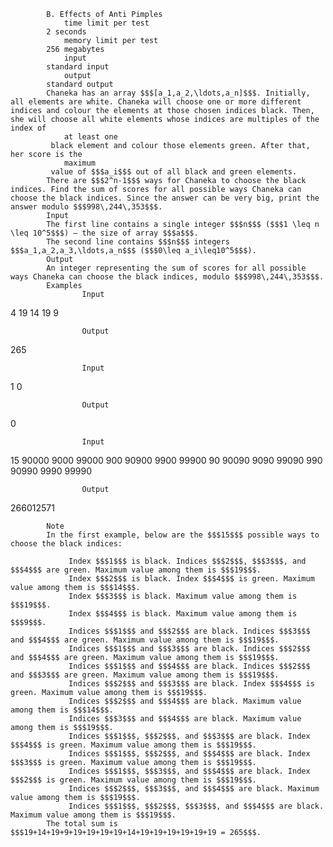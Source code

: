			B. Effects of Anti Pimples
				time limit per test
			2 seconds
				memory limit per test
			256 megabytes
				input
			standard input
				output
			standard output
			Chaneka has an array $$$[a_1,a_2,\ldots,a_n]$$$. Initially, all elements are white. Chaneka will choose one or more different indices and colour the elements at those chosen indices black. Then, she will choose all white elements whose indices are multiples of the index of 
				at least one
			 black element and colour those elements green. After that, her score is the 
				maximum
			 value of $$$a_i$$$ out of all black and green elements.
			There are $$$2^n-1$$$ ways for Chaneka to choose the black indices. Find the sum of scores for all possible ways Chaneka can choose the black indices. Since the answer can be very big, print the answer modulo $$$998\,244\,353$$$.
			Input
			The first line contains a single integer $$$n$$$ ($$$1 \leq n \leq 10^5$$$) — the size of array $$$a$$$.
			The second line contains $$$n$$$ integers $$$a_1,a_2,a_3,\ldots,a_n$$$ ($$$0\leq a_i\leq10^5$$$).
			Output
			An integer representing the sum of scores for all possible ways Chaneka can choose the black indices, modulo $$$998\,244\,353$$$.
			Examples
					Input
					
4
19 14 19 9

					Output
					
265

					Input
					
1
0

					Output
					
0

					Input
					
15
90000 9000 99000 900 90900 9900 99900 90 90090 9090 99090 990 90990 9990 99990

					Output
					
266012571

			Note
			In the first example, below are the $$$15$$$ possible ways to choose the black indices: 
			 
				 Index $$$1$$$ is black. Indices $$$2$$$, $$$3$$$, and $$$4$$$ are green. Maximum value among them is $$$19$$$. 
				 Index $$$2$$$ is black. Index $$$4$$$ is green. Maximum value among them is $$$14$$$. 
				 Index $$$3$$$ is black. Maximum value among them is $$$19$$$. 
				 Index $$$4$$$ is black. Maximum value among them is $$$9$$$. 
				 Indices $$$1$$$ and $$$2$$$ are black. Indices $$$3$$$ and $$$4$$$ are green. Maximum value among them is $$$19$$$. 
				 Indices $$$1$$$ and $$$3$$$ are black. Indices $$$2$$$ and $$$4$$$ are green. Maximum value among them is $$$19$$$. 
				 Indices $$$1$$$ and $$$4$$$ are black. Indices $$$2$$$ and $$$3$$$ are green. Maximum value among them is $$$19$$$. 
				 Indices $$$2$$$ and $$$3$$$ are black. Index $$$4$$$ is green. Maximum value among them is $$$19$$$. 
				 Indices $$$2$$$ and $$$4$$$ are black. Maximum value among them is $$$14$$$. 
				 Indices $$$3$$$ and $$$4$$$ are black. Maximum value among them is $$$19$$$. 
				 Indices $$$1$$$, $$$2$$$, and $$$3$$$ are black. Index $$$4$$$ is green. Maximum value among them is $$$19$$$. 
				 Indices $$$1$$$, $$$2$$$, and $$$4$$$ are black. Index $$$3$$$ is green. Maximum value among them is $$$19$$$. 
				 Indices $$$1$$$, $$$3$$$, and $$$4$$$ are black. Index $$$2$$$ is green. Maximum value among them is $$$19$$$. 
				 Indices $$$2$$$, $$$3$$$, and $$$4$$$ are black. Maximum value among them is $$$19$$$. 
				 Indices $$$1$$$, $$$2$$$, $$$3$$$, and $$$4$$$ are black. Maximum value among them is $$$19$$$. 
			The total sum is $$$19+14+19+9+19+19+19+19+14+19+19+19+19+19+19 = 265$$$.
